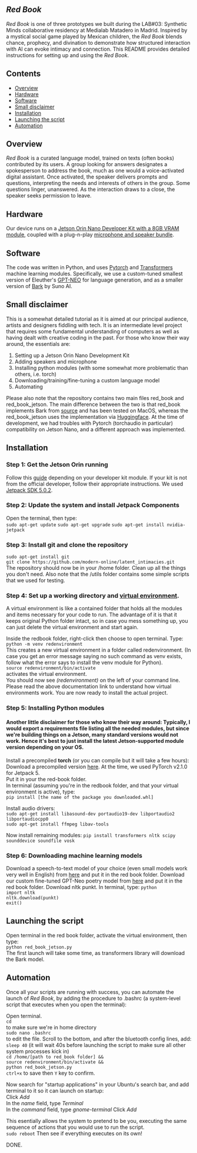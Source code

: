 ## _Red Book_

_Red Book_ is one of three prototypes we built during the LAB#03: Synthetic Minds collaborative residency at Medialab Matadero in Madrid. Inspired by a mystical social game played by Mexican children, the _Red Book_ blends chance, prophecy, and divination to demonstrate how structured interaction with AI can evoke intimacy and connection. This README provides detailed instructions for setting up and using the _Red Book_.


## Contents

- [Overview](#overview)
- [Hardware](#hardware)
- [Software](#software)
- [Small disclaimer](#small-disclaimer)
- [Installation](#installation)
- [Launching the script](#launching-the-script)
- [Automation](#automation)


## Overview

_Red Book_ is a curated language model, trained on texts (often books) contributed by its users. A group looking for answers designates a spokesperson to address the book, much as one would a voice-activated digital assistant. Once activated, the speaker delivers prompts and questions, interpreting the needs and interests of others in the group. Some questions linger, unanswered. As the interaction draws to a close, the speaker seeks permission to leave.

[comment]: # (Provide a concrete example of the type of texts/books that might be used to train the Red Book model. This will help users understand the content better.)


## Hardware

Our device runs on a [Jetson Orin Nano Developer Kit with a 8GB VRAM module](https://developer.nvidia.com/embedded/learn/get-started-jetson-orin-nano-devkit), coupled with a plug-n-play [microphone and speaker bundle](https://www.waveshare.com/usb-to-audio.htm).


## Software

The code was written in Python, and uses [Pytorch](https://pytorch.org/) and [Transformers](https://huggingface.co/docs/transformers/en/index) machine learning modules. Specifically, we use a custom-tuned smallest version of Eleuther's [GPT-NEO](https://huggingface.co/docs/transformers/en/model_doc/gpt_neo) for language generation, and as a smaller version of [Bark](https://huggingface.co/docs/transformers/en/model_doc/bark) by Suno AI.   


## Small disclaimer 

This is a somewhat detailed tutorial as it is aimed at our principal audience, artists and designers fiddling with tech. It is an intermediate level project that requires some fundamental understanding of computers as well as having dealt with creative coding in the past. For those who know their way around, the essentials are:

1. Setting up a Jetson Orin Nano Development Kit  
2. Adding speakers and microphone  
3. Installing python modules (with some somewhat more problematic than others, i.e. torch)   
4. Downloading/training/fine-tuning a custom language model  
5. Automating  

Please also note that the repository contains two main files red_book and red_book_jetson. The main difference between the two is that red_book implements Bark from [source](https://github.com/suno-ai/bark) and has been tested on MacOS, whereas the red_book_jetson uses the implementation via [Huggingface](https://huggingface.co/docs/transformers/en/model_doc/bark). At the time of development, we had troubles with Pytorch (torchaudio in particular) compatibility on Jetson Nano, and a different approach was implemented.  


## Installation

### Step 1: Get the Jetson Orin running 

Follow this [guide](https://developer.nvidia.com/embedded/learn/get-started-jetson-orin-nano-devkit#prepare) depending on your developer kit module. If your kit is not from the official developer, follow their appropriate instructions. We used [Jetpack SDK 5.0.2](https://developer.nvidia.com/embedded/jetpack-sdk-502). 

### Step 2: Update the system and install Jetpack Components  

Open the terminal, then type:  
```sudo apt-get update```
```sudo apt-get upgrade```
```sudo apt-get install nvidia-jetpack```

### Step 3: Install git and clone the repository

```sudo apt-get install git```  
```git clone https://github.com/modern-online/latent_intimacies.git```  
The repository should now be in your /home folder. Clean up all the things you don't need. Also note that the /utils folder contains some simple scripts that we used for testing. 

### Step 4: Set up a working directory and [virtual environment](https://docs.python.org/3/library/venv.html). 

A virtual environment is like a contained folder that holds all the modules and items necessary for your code to run. The advantage of it is that it keeps original Python folder intact, so in case you mess something up, you can just delete the virtual environment and start again. 

Inside the redbook folder, right-click then choose to open terminal. Type:  
```python -m venv redenvironment```  
This creates a new virtual environment in a folder called redenvironment. (In case you get an error message saying no such command as venv exists, follow what the error says to install the venv module for Python).   
```source redenvironment/bin/activate```  
activates the virtual environment.   
You should now see _(redenvironment)_ on the left of your command line. Please read the above documentation link to understand how virtual environments work. You are now ready to install the actual project. 

### Step 5: Installing Python modules

#### Another little disclaimer for those who know their way around: Typically, I would export a requirements file listing all the needed modules, but since we're building things on a Jetson, many standard versions would not work. Hence it's best to just install the latest Jetson-supported module version depending on your OS.

Install a precompiled **torch** (or you can compile but it will take a few hours):  
Download a precompiled version [here](https://forums.developer.nvidia.com/t/pytorch-for-jetson/72048). At the time, we used PyTorch v2.1.0 for Jetpack 5.  
Put it in your the red-book folder.   
In terminal (assuming you're in the redbook folder, and that your virtual environment is active), type:  
```pip install [the name of the package you downloaded.whl]```  

Install audio drivers:  
```sudo apt-get install libasound-dev portaudio19-dev libportaudio2 libportaudiocpp0```  
```sudo apt-get install ffmpeg libav-tools```  

Now install remaining modules:
``` pip install transformers nltk scipy sounddevice soundfile vosk ```  

### Step 6: Downloading machine learning models  

Download a speech-to-text model of your choice (even small models work very well in English) from [here](https://alphacephei.com/vosk/models) and put it in the red book folder. 
Download our custom fine-tuned GPT-Neo poetry model from [here](https://drive.google.com/file/d/1xbaOWP6rkfdtG4b-nqnbasEudCUlT1KE/view?usp=sharing) and put it in the red book folder.
Download nltk punkt. In terminal, type:
```python```  
```import nltk```  
```nltk.download(punkt)```   
```exit()```  


## Launching the script

Open terminal in the red book folder, activate the virtual environment, then type:   
```python red_book_jetson.py```   
The first launch will take some time, as transformers library will download the Bark model. 


## Automation 

Once all your scripts are running with success, you can automate the launch of _Red Book_, by adding the procedure to .bashrc (a system-level script that executes when you open the terminal): 

Open terminal.  
```cd```  
to make sure we're in home directory  
```sudo nano .bashrc```   
to edit the file. Scroll to the bottom, and after the bluetooth config lines, add:  
```sleep 40```  (it will wait 40s before launching the script to make sure all other system processes kick in)  
```cd /home/[path to red_book folder] &&```  
```source redenvironment/bin/activate &&```  
```python red_book_jetson.py```  
```ctrl+x``` to save then ```Y``` key to confirm.   

Now search for "startup applications" in your Ubuntu's search bar, and add terminal to it so it can launch on startup:  
Click _Add_  
In the _name_ field, type _Terminal_  
In the _command_ field, type _gnome-terminal_ 
Click _Add_ 

This esentially allows the system to pretend to be you, executing the same sequence of actions that you would use to run the script.  
```sudo reboot```
Then see if everything executes on its own!  

DONE.